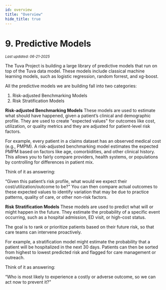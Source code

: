 ```yaml
---
id: overview
title: "Overview"
hide_title: true
---
```


# 9. Predictive Models
<div style={{ marginTop: "-2rem", marginBottom: "1.5rem" }}>
  <small><em>Last updated: 06-21-2025</em></small>
</div>

The Tuva Project is building a large library of predictive models that run on top of the Tuva data model.  These models include classical machine learning models, such as logistic regression, random forrest, and xg-boost.  

All the predictive models we are building fall into two categories:

1. Risk-adjusted Benchmarking Models
2. Risk Stratification Models

**Risk-adjusted Benchmarking Models** 
These models are used to estimate what should have happened, given a patient’s clinical and demographic profile. They are used to create "expected values" for outcomes like cost, utilization, or quality metrics and they are adjusted for patient-level risk factors.

For example, every patient in a claims dataset has an observed medical cost (e.g., PMPM). A risk-adjusted benchmarking model estimates the expected PMPM based on factors like age, comorbidities, and other clinical history. This allows you to fairly compare providers, health systems, or populations by controlling for differences in patient mix.

Think of it as answering:

“Given this patient’s risk profile, what would we expect their cost/utilization/outcome to be?”
You can then compare actual outcomes to these expected values to identify variation that may be due to practice patterns, quality of care, or other non-risk factors.


**Risk Stratification Models** 
These models are used to predict what will or might happen in the future. They estimate the probability of a specific event occurring, such as a hospital admission, ED visit, or high-cost status.

The goal is to rank or prioritize patients based on their future risk, so that care teams can intervene proactively.

For example, a stratification model might estimate the probability that a patient will be hospitalized in the next 30 days. Patients can then be sorted from highest to lowest predicted risk and flagged for care management or outreach.

Think of it as answering:

“Who is most likely to experience a costly or adverse outcome, so we can act now to prevent it?”